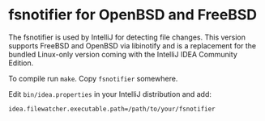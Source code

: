 # fsnotifier for OpenBSD and FreeBSD

The fsnotifier is used by IntelliJ for detecting file changes.  This 
version supports FreeBSD and OpenBSD via libinotify and is a 
replacement for the bundled Linux-only version coming with the 
IntelliJ IDEA Community Edition.

To compile run `make`. Copy `fsnotifier` somewhere.

Edit `bin/idea.properties` in your IntelliJ distribution and add:
```
idea.filewatcher.executable.path=/path/to/your/fsnotifier
```
